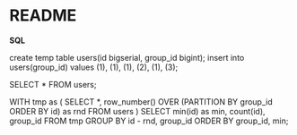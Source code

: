 # README

**SQL**

create temp table users(id bigserial, group_id bigint);
insert into users(group_id) values (1), (1), (1), (2), (1), (3);

SELECT * FROM users;

WITH tmp as
(
    SELECT *,
      row_number() OVER  (PARTITION BY group_id ORDER BY id) as rnd
    FROM users
)
SELECT min(id) as min, count(id), group_id
FROM tmp
GROUP BY
  id - rnd, group_id
ORDER BY group_id, min;
